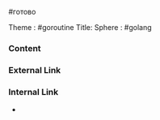 #готово 

Theme : #goroutine
Title: 
Sphere : #golang

### Content


### External Link



### Internal Link

- 